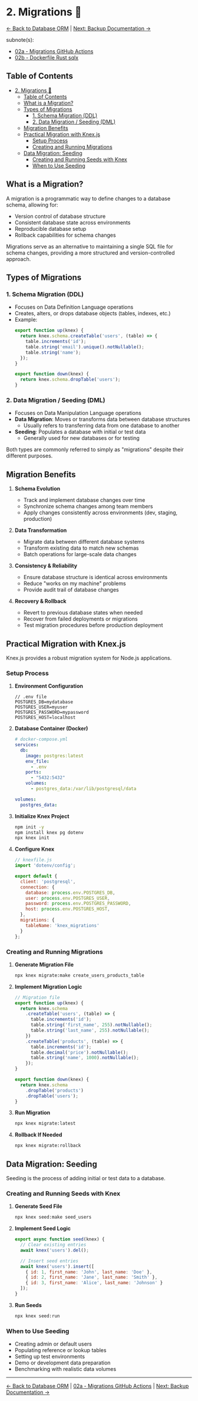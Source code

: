 # 2. Migrations 📝

[<- Back to Database ORM](./01-database-orm.md) | [Next: Backup Documentation ->](./03-backup-documentation.md)

subnote(s): 
- [02a - Migrations GitHub Actions](./02a-migrations-github-actions.md)
- [02b - Dockerfile Rust sqlx](./02b-docker-rust-sqlx.md)

## Table of Contents
- [2. Migrations 📝](#2-migrations-)
  - [Table of Contents](#table-of-contents)
  - [What is a Migration?](#what-is-a-migration)
  - [Types of Migrations](#types-of-migrations)
    - [1. Schema Migration (DDL)](#1-schema-migration-ddl)
    - [2. Data Migration / Seeding (DML)](#2-data-migration--seeding-dml)
  - [Migration Benefits](#migration-benefits)
  - [Practical Migration with Knex.js](#practical-migration-with-knexjs)
    - [Setup Process](#setup-process)
    - [Creating and Running Migrations](#creating-and-running-migrations)
  - [Data Migration: Seeding](#data-migration-seeding)
    - [Creating and Running Seeds with Knex](#creating-and-running-seeds-with-knex)
    - [When to Use Seeding](#when-to-use-seeding)

## What is a Migration?

A migration is a programmatic way to define changes to a database schema, allowing for:
- Version control of database structure
- Consistent database state across environments
- Reproducible database setup
- Rollback capabilities for schema changes

Migrations serve as an alternative to maintaining a single SQL file for schema changes, providing a more structured and version-controlled approach.

## Types of Migrations

### 1. Schema Migration (DDL)
- Focuses on Data Definition Language operations
- Creates, alters, or drops database objects (tables, indexes, etc.)
- Example:
  ```javascript
  export function up(knex) {
    return knex.schema.createTable('users', (table) => {
      table.increments('id');
      table.string('email').unique().notNullable();
      table.string('name');
    });
  }
  
  export function down(knex) {
    return knex.schema.dropTable('users');
  }
  ```

### 2. Data Migration / Seeding (DML)
- Focuses on Data Manipulation Language operations
- **Data Migration**: Moves or transforms data between database structures
  - Usually refers to transferring data from one database to another
- **Seeding**: Populates a database with initial or test data
  - Generally used for new databases or for testing

Both types are commonly referred to simply as "migrations" despite their different purposes.

## Migration Benefits

1. **Schema Evolution**
   - Track and implement database changes over time
   - Synchronize schema changes among team members
   - Apply changes consistently across environments (dev, staging, production)

2. **Data Transformation**
   - Migrate data between different database systems
   - Transform existing data to match new schemas
   - Batch operations for large-scale data changes

3. **Consistency & Reliability**
   - Ensure database structure is identical across environments
   - Reduce "works on my machine" problems
   - Provide audit trail of database changes

4. **Recovery & Rollback**
   - Revert to previous database states when needed
   - Recover from failed deployments or migrations
   - Test migration procedures before production deployment

## Practical Migration with Knex.js

Knex.js provides a robust migration system for Node.js applications.

### Setup Process

1. **Environment Configuration**
   ```
   // .env file
   POSTGRES_DB=mydatabase
   POSTGRES_USER=myuser
   POSTGRES_PASSWORD=mypassword
   POSTGRES_HOST=localhost
   ```

2. **Database Container (Docker)**
   ```yaml
   # docker-compose.yml
   services:
     db:
       image: postgres:latest
       env_file:
         - .env
       ports:
         - "5432:5432"
       volumes:
         - postgres_data:/var/lib/postgresql/data
   
   volumes:
     postgres_data:
   ```

3. **Initialize Knex Project**
   ```bash
   npm init -y
   npm install knex pg dotenv
   npx knex init
   ```

4. **Configure Knex**
   ```javascript
   // knexfile.js
   import 'dotenv/config';
   
   export default {
     client: 'postgresql',
     connection: {
       database: process.env.POSTGRES_DB,
       user: process.env.POSTGRES_USER,
       password: process.env.POSTGRES_PASSWORD,
       host: process.env.POSTGRES_HOST,
     },
     migrations: {
       tableName: 'knex_migrations'
     }
   };
   ```

### Creating and Running Migrations

1. **Generate Migration File**
   ```bash
   npx knex migrate:make create_users_products_table
   ```

2. **Implement Migration Logic**
   ```javascript
   // Migration file
   export function up(knex) {
     return knex.schema
       .createTable('users', (table) => {
         table.increments('id');
         table.string('first_name', 255).notNullable();
         table.string('last_name', 255).notNullable();
       })
       .createTable('products', (table) => {
         table.increments('id');
         table.decimal('price').notNullable();
         table.string('name', 1000).notNullable();
       });
   }
   
   export function down(knex) {
     return knex.schema
       .dropTable('products')
       .dropTable('users');
   }
   ```

3. **Run Migration**
   ```bash
   npx knex migrate:latest
   ```

4. **Rollback If Needed**
   ```bash
   npx knex migrate:rollback
   ```

## Data Migration: Seeding

Seeding is the process of adding initial or test data to a database.

### Creating and Running Seeds with Knex

1. **Generate Seed File**
   ```bash
   npx knex seed:make seed_users
   ```

2. **Implement Seed Logic**
   ```javascript
   export async function seed(knex) {
     // Clear existing entries
     await knex('users').del();
   
     // Insert seed entries
     await knex('users').insert([
       { id: 1, first_name: 'John', last_name: 'Doe' },
       { id: 2, first_name: 'Jane', last_name: 'Smith' },
       { id: 3, first_name: 'Alice', last_name: 'Johnson' }
     ]);
   }
   ```

3. **Run Seeds**
   ```bash
   npx knex seed:run
   ```

### When to Use Seeding

- Creating admin or default users
- Populating reference or lookup tables
- Setting up test environments
- Demo or development data preparation
- Benchmarking with realistic data volumes

---

[<- Back to Database ORM](./01-database-orm.md) | [02a - Migrations GitHub Actions](./02a-migrations-github-actions.md) | [Next: Backup Documentation ->](./03-backup-documentation.md)
